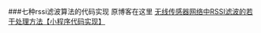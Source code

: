 ###七种rssi滤波算法的代码实现
原博客在这里
 [无线传感器网络中RSSI滤波的若干处理方法【小程序代码实现】](https://blog.csdn.net/yukinorong/article/details/82357186)